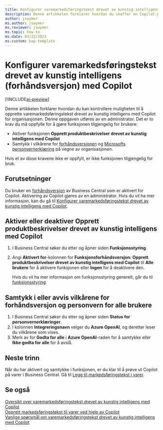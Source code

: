 ```yaml
---
title: Konfigurer varemarkedsføringstekst drevet av kunstig intelligens (forhåndsversjon) med Copilot
description: Denne artikkelen forklarer hvordan du skaffer en Copilot-prøveversjon av Business Central og aktiverer Copilot i et miljø.
author: jswymer
ms.author: jswymer
ms.reviewer: jswymer
ms.topic: how-to
ms.date: 03/22/2023
ms.custom: bap-template
---
```


# <a name="configure-ai-powered-item-marketing-text-preview-with-copilot"></a>Konfigurer varemarkedsføringstekst drevet av kunstig intelligens (forhåndsversjon) med Copilot

[!INCLUDE[ai-preview](includes/ai-preview.md)]

Denne artikkelen forklarer hvordan du kan kontrollere muligheten til å opprette varemarkedsføringstekst drevet av kunstig intelligens med Copilot for organisasjonen. Denne oppgaven utføres av en administrator. Det er to krav du må oppfylle for å gjøre funksjonen tilgjengelig for brukere:

- Aktiver funksjonen **Opprett produktbeskrivelser drevet av kunstig intelligens med Copilot**
- Samtykk i vilkårene for [forhåndsversjonen](https://dynamics.microsoft.com/legaldocs/supp-dynamics365-preview/) og [Microsofts personvernerklæring](https://go.microsoft.com/fwlink/?LinkId=521839) på vegne av organisasjonen.

Hvis et av disse kravene ikke er oppfylt, er ikke funksjonen tilgjengelig for bruk.

## <a name="prerequisites"></a>Forutsetninger

Du bruker en [forhåndsversjon](ai-preview-getstarted.md) av Business Central som er aktivert for Copilot. Aktivering av Copilot gjøres av en administrator. Hvis du vil ha mer informasjon, kan du gå til [Konfigurer varemarkedsføringstekst drevet av kunstig intelligens med Copilot](enable-ai.md).

## <a name="enable-or-disable-create-ai-powered-product-descriptions-with-copilot"></a>Aktiver eller deaktiver Opprett produktbeskrivelser drevet av kunstig intelligens med Copilot

1. I Business Central søker du etter og åpner siden **Funksjonsstyring**.
2. Angi **Aktivert for**-kolonnen for **Funksjonsforhåndsversjon: Opprett produktbeskrivelser drevet av kunstig intelligens med Copilot** til **Alle brukere** for å aktivere funksjonen eller **Ingen** for å deaktivere den.

   Hvis du vil ha mer informasjon om funksjonsstyring generelt, går du til [funksjonsstyring](/dynamics365/business-central/dev-itpro/administration/feature-management).

## <a name="consent-to-or-reject-preview-and-privacy-terms-and-conditions-for-all-users"></a>Samtykk i eller avvis vilkårene for forhåndsversjon og personvern for alle brukere

1. I Business Central søker du etter og åpner siden **Status for personvernerklæringer**.
2. I kolonnen **Integreringsnavn** velger du **Azure OpenAI**, og deretter leser du vilkårene som vises.
3. Merk av for **Godta for alle** i **Azure OpenAI**-raden for å samtykke eller **Ikke godta for alle** for å avslå.

## <a name="next-steps"></a>Neste trinn

Når du har aktivert og samtykke i funksjonen, er du klar til å prøve ut Copilot på varer i Business Central. Gå til [Legg til markedsføringstekst i varer](item-marketing-text.md).  

## <a name="see-also"></a>Se også

[Oversikt over varemarkedsføringstekst drevet av kunstig intelligens med Copilot](ai-overview.md)  
[Opprett markedsføringstekst til varer ved hjelp av Copilot](item-marketing-text.md)  
[Vanlige spørsmål om varemarkedsføringstekst drevet av kunstig intelligens med Copilot](ai-faq.md)  
